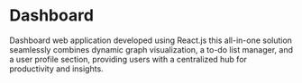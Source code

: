 # Dashboard
Dashboard web application developed using React.js this all-in-one solution seamlessly combines dynamic graph visualization, a to-do list manager, and a user profile section, providing users with a centralized hub for productivity and insights.
